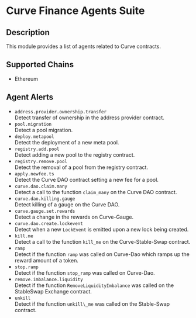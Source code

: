 # Curve Finance Agents Suite

## Description

This module provides a list of agents related to Curve contracts.

## Supported Chains

- Ethereum

## Agent Alerts

- `address.provider.ownership.transfer`<br/>
Detect transfer of ownership in the address provider contract.
- `pool.migration`<br/>
Detect a pool migration.
- `deploy.metapool`<br/>
Detect the deployment of a new meta pool.
- `registry.add.pool`<br/>
Detect adding a new pool to the registry contract.
- `registry.remove.pool`<br/>
Detect the removal of a pool from the registry contract.
- `apply.newfee.ts`<br/>
Detect the Curve DAO contract setting a new fee for a pool.
- `curve.dao.claim.many`<br/>
Detect a call to the function `claim_many` on the Curve DAO contract.
- `curve.dao.killing.gauge`<br/>
Detect killing of a gauge on the Curve DAO.
- `curve.gauge.set.rewards`<br/>
Detect a change in the rewards on Curve-Gauge.
- `curve.dao.create.lockevent`<br/>
Detect when a new `LockEvent` is emitted upon a new lock being created.
- `kill.me`<br/>
Detect a call to the function `kill_me` on the Curve-Stable-Swap contract.
- `ramp`<br/>
Detect if the function `ramp` was called on Curve-Dao which ramps up the reward amount of a token.
- `stop.ramp`<br/>
Detect if the function `stop_ramp` was called on Curve-Dao.
- `remove.imbalance.liquidity`<br/>
Detect if the function `RemoveLiquidityImbalance` was called on the StableSwap Exchange contract.
- `unkill`<br/>
Detect if the function `unkill\_me` was called on the Stable-Swap contract.
